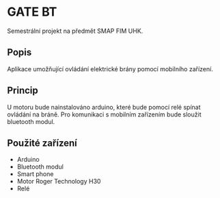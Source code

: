 # GATE BT
Semestrální projekt na předmět SMAP FIM UHK.


Popis
----------
Aplikace umožňující ovládání elektrické brány pomocí mobilního zařízení.


Princip
----------
U motoru bude nainstalováno arduino, které bude pomocí relé spínat ovládání na bráně. Pro komunikaci s mobilním zařízením bude sloužit bluetooth modul.


Použité zařízení
----------
 * Arduino
 * Bluetooth modul
 * Smart phone
 * Motor Roger Technology H30
 * Relé